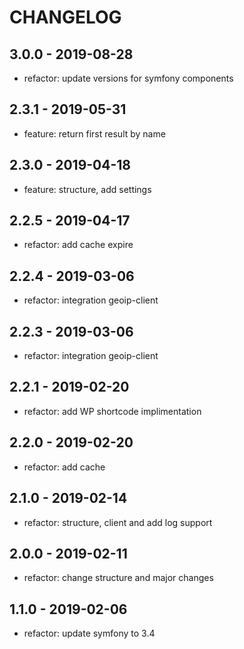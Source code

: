 # CHANGELOG

## 3.0.0 - 2019-08-28

* refactor: update versions for symfony components

## 2.3.1 - 2019-05-31

* feature: return first result by name

## 2.3.0 - 2019-04-18

* feature: structure, add settings

## 2.2.5 - 2019-04-17

* refactor: add cache expire

## 2.2.4 - 2019-03-06

* refactor: integration geoip-client

## 2.2.3 - 2019-03-06

* refactor: integration geoip-client

## 2.2.1 - 2019-02-20

* refactor: add WP shortcode implimentation

## 2.2.0 - 2019-02-20

* refactor: add cache  

## 2.1.0 - 2019-02-14

* refactor: structure, client and add log support 

## 2.0.0 - 2019-02-11

* refactor: change structure and major changes

## 1.1.0 - 2019-02-06

* refactor: update symfony to 3.4
